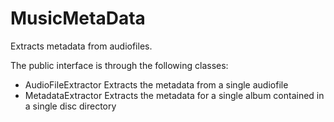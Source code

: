 # MusicMetaData

Extracts metadata from audiofiles.

The public interface is through the following classes:

* AudioFileExtractor    Extracts the metadata from a single audiofile
* MetadataExtractor Extracts the metadata for a single album contained in a single disc directory

